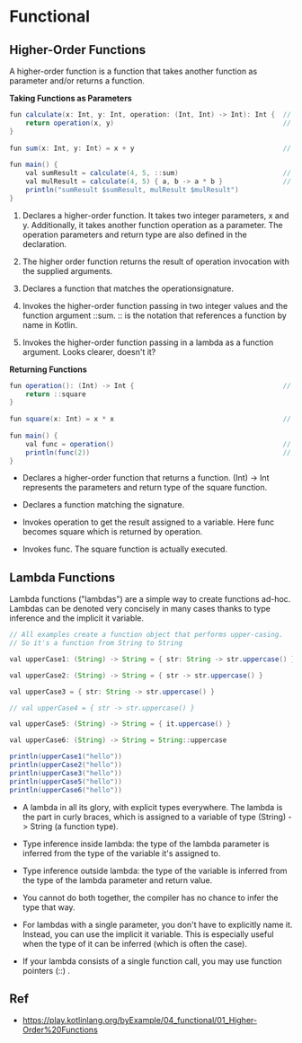 # Functional

## Higher-Order Functions

A higher-order function is a function that takes another function as parameter and/or returns a function.

**Taking Functions as Parameters**

```java
fun calculate(x: Int, y: Int, operation: (Int, Int) -> Int): Int {  // 1
    return operation(x, y)                                          // 2
}
​
fun sum(x: Int, y: Int) = x + y                                     // 3
​
fun main() {
    val sumResult = calculate(4, 5, ::sum)                          // 4
    val mulResult = calculate(4, 5) { a, b -> a * b }               // 5
    println("sumResult $sumResult, mulResult $mulResult")
}

```

1. Declares a higher-order function. It takes two integer parameters, x and y. Additionally, it takes another function operation as a parameter. The operation parameters and return type are also defined in the declaration.

2. The higher order function returns the result of operation invocation with the supplied arguments.

3. Declares a function that matches the operationsignature.

4. Invokes the higher-order function passing in two integer values and the function argument ::sum. :: is the notation that references a function by name in Kotlin.

5. Invokes the higher-order function passing in a lambda as a function argument. Looks clearer, doesn't it?

**Returning Functions**

```java
fun operation(): (Int) -> Int {                                     // 1
    return ::square
}
​
fun square(x: Int) = x * x                                          // 2
​
fun main() {
    val func = operation()                                          // 3
    println(func(2))                                                // 4
}
```

* Declares a higher-order function that returns a function. (Int) -> Int represents the parameters and return type of the square function.

* Declares a function matching the signature.

* Invokes operation to get the result assigned to a variable. Here func becomes square which is returned by operation.

* Invokes func. The square function is actually executed.

## Lambda Functions

Lambda functions ("lambdas") are a simple way to create functions ad-hoc. Lambdas can be denoted very concisely in many cases thanks to type inference and the implicit it variable.

```java
// All examples create a function object that performs upper-casing.
// So it's a function from String to String

val upperCase1: (String) -> String = { str: String -> str.uppercase() } // 1

val upperCase2: (String) -> String = { str -> str.uppercase() }         // 2

val upperCase3 = { str: String -> str.uppercase() }                     // 3

// val upperCase4 = { str -> str.uppercase() }                          // 4

val upperCase5: (String) -> String = { it.uppercase() }                 // 5

val upperCase6: (String) -> String = String::uppercase                  // 6

println(upperCase1("hello"))
println(upperCase2("hello"))
println(upperCase3("hello"))
println(upperCase5("hello"))
println(upperCase6("hello"))
```

* A lambda in all its glory, with explicit types everywhere. The lambda is the part in curly braces, which is assigned to a variable of type (String) -> String (a function type).

* Type inference inside lambda: the type of the lambda parameter is inferred from the type of the variable it's assigned to.

* Type inference outside lambda: the type of the variable is inferred from the type of the lambda parameter and return value.

* You cannot do both together, the compiler has no chance to infer the type that way.

* For lambdas with a single parameter, you don't have to explicitly name it. Instead, you can use the implicit it variable. This is especially useful when the type of it can be inferred (which is often the case).

* If your lambda consists of a single function call, you may use function pointers (::) .


## Ref

- https://play.kotlinlang.org/byExample/04_functional/01_Higher-Order%20Functions
